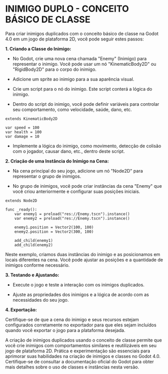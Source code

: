 # INIMIGO DUPLO - CONCEITO BÁSICO DE CLASSE
Para criar inimigos duplicados com o conceito básico de classe na Godot 4.0 em um jogo de plataforma 2D, você pode seguir estes passos:

**1. Criando a Classe do Inimigo:**

- No Godot, crie uma nova cena chamada "Enemy" (Inimigo) para representar o inimigo. Você pode usar um nó "KinematicBody2D" ou "RigidBody2D" para o corpo do inimigo.

- Adicione um sprite ao inimigo para a sua aparência visual.

- Crie um script para o nó do inimigo. Este script conterá a lógica do inimigo.

- Dentro do script do inimigo, você pode definir variáveis para controlar seu comportamento, como velocidade, saúde, dano, etc.

```gdscript
extends KinematicBody2D

var speed = 100
var health = 100
var damage = 10
```

- Implemente a lógica do inimigo, como movimento, detecção de colisão com o jogador, causar dano, etc., dentro deste script.

**2. Criação de uma Instância do Inimigo na Cena:**

- Na cena principal do seu jogo, adicione um nó "Node2D" para representar o grupo de inimigos.

- No grupo de inimigos, você pode criar instâncias da cena "Enemy" que você criou anteriormente e configurar suas posições iniciais.

```gdscript
extends Node2D

func _ready():
    var enemy1 = preload("res://Enemy.tscn").instance()
    var enemy2 = preload("res://Enemy.tscn").instance()

    enemy1.position = Vector2(100, 100)
    enemy2.position = Vector2(300, 100)

    add_child(enemy1)
    add_child(enemy2)
```

Neste exemplo, criamos duas instâncias do inimigo e as posicionamos em locais diferentes na cena. Você pode ajustar as posições e a quantidade de inimigos conforme necessário.

**3. Testando e Ajustando:**

- Execute o jogo e teste a interação com os inimigos duplicados.

- Ajuste as propriedades dos inimigos e a lógica de acordo com as necessidades do seu jogo.

**4. Exportação:**

Certifique-se de que a cena do inimigo e seus recursos estejam configurados corretamente no exportador para que eles sejam incluídos quando você exportar o jogo para a plataforma desejada.

A criação de inimigos duplicados usando o conceito de classe permite que você crie inimigos com comportamentos similares e reutilizáveis em seu jogo de plataforma 2D. Prática e experimentação são essenciais para aprimorar suas habilidades na criação de inimigos e classes no Godot 4.0. Certifique-se de consultar a documentação oficial do Godot para obter mais detalhes sobre o uso de classes e instâncias nesta versão.